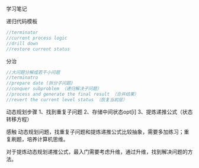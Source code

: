 学习笔记

递归代码模板

```go
//terminator
//current process logic
//drill down
//restore current status
```

分治

```go
//大问题分解成若干小问题
//terminatro
//prepare date (拆分子问题)
//conquer subproblem （递归解决子问题）
//process and generate the final result （合并结果）
//revert the current level status （恢复当前层）
```



动态规划步骤
1、找到重复子问题
2、存储中间状态opt[i]
3、提炼递推公式（状态转移方程）

感触
动态规划问题，找重复子问题和提炼递推公式比较抽象，需要多加练习；重复刷题，培养计算机思维。

对于提炼动态规划递推公式，最入门需要考虑升维，通过升维，找到解决问题的方法。